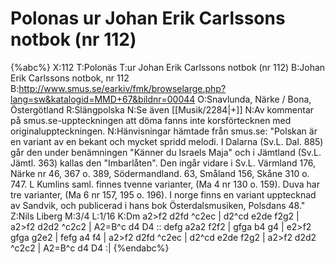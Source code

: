 # Polonas ur Johan Erik Carlssons notbok (nr 112)

{%abc%}
X:112
T:Polonäs
T:ur Johan Erik Carlssons notbok (nr 112)
B:Johan Erik Carlssons notbok, nr 112
B:http://www.smus.se/earkiv/fmk/browselarge.php?lang=sw&katalogid=MMD+67&bildnr=00044
O:Snavlunda, Närke / Bona, Östergötland
R:Slängpolska
N:Se även [[Musik/2284|+]]
N:Av kommentar på smus.se-uppteckningen att döma fanns inte korsförtecknen med originaluppteckningen.
N:Hänvisningar hämtade från smus.se: "Polskan är en variant av en bekant och mycket spridd melodi. I Dalarna (Sv.L. Dal. 885) går den under benämningen "Känner du Israels Maja" och i Jämtland (Sv.L. Jämtl. 363) kallas den "Imbarlåten". Den ingår vidare i Sv.L. Värmland 176, Närke nr 46, 367 o. 389, Södermandland. 63, Småland 156, Skåne 310 o. 747. L Kumlins saml. finnes tvenne varianter, (Ma 4 nr 130 o. 159). Duva har tre varianter, (Ma 6 nr 157, 195 o. 196). I norge finns en variant upptecknad av Sandvik, och publicerad i hans bok Österdalsmusiken, Polsdans 48."
Z:Nils Liberg
M:3/4
L:1/16
K:Dm
a2>f2 d2fd ^c2ec | d2^cd e2de f2g2 | a2>f2 d2d2 ^c2c2 | A2=B^c d4 D4 ::
defg a2a2 f2f2 | gfga b4 g4 | e2>f2 gfga g2e2 | fefg a4 f4 |
a2>f2 d2fd ^c2ec | d2^cd e2de f2g2 | a2>f2 d2d2 ^c2c2 | A2=B^c d4 D4 :|
{%endabc%}
